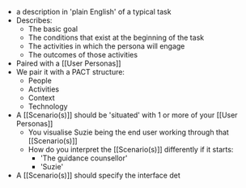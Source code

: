 - a description in 'plain English' of a typical task
- Describes:
	- The basic goal
	- The conditions that exist at the beginning of the task
	- The activities in which the persona will engage
	- The outcomes of those activities
- Paired with a [[User Personas]]
- We pair it with a PACT structure:
	- People
	- Activities
	- Context
	- Technology
- A [[Scenario(s)]] should be 'situated' with 1 or more of your [[User Personas]]
	- You visualise Suzie being the end user working through that [[Scenario(s)]]
	- How do you interpret the [[Scenario(s)]] differently if it starts:
		- 'The guidance counsellor'
		- 'Suzie'
- A [[Scenario(s)]] should specify the interface det